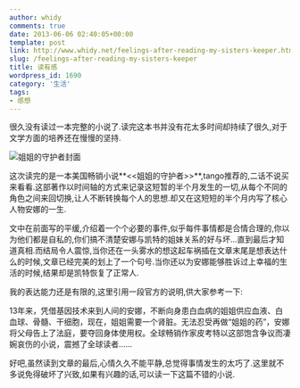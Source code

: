 ```yaml
---
author: whidy
comments: true
date: 2013-06-06 02:40:05+00:00
template: post
link: http://www.whidy.net/feelings-after-reading-my-sisters-keeper.html
slug: /feelings-after-reading-my-sisters-keeper
title: 读有感
wordpress_id: 1690
category: '生活'
tags:
- 感想
---
```


很久没有读过一本完整的小说了.读完这本书并没有花太多时间却持续了很久,对于文学方面的培养还在慢慢的坚持.

![姐姐的守护者封面](http://www.whidy.net/wp-content/uploads/2013/06/mysisterskeeper.jpg)

这次读完的是一本美国畅销小说**<<姐姐的守护者>>**,tango推荐的,二话不说买来看看.这部著作以时间轴的方式来记录这短暂的半个月发生的一切,从每个不同的角色之间来回切换,让人不断转换每个人的思想.却又在这短短的半个月内写了核心人物安娜的一生.

文中在前面写的平缓,介绍着一个个必要的事件,似乎每件事情都是合情合理的,你以为他们都是自私的,你们搞不清楚安娜与凯特的姐妹关系的好与坏...直到最后才知道真相.而结局令人震惊,当你还在一头雾水的想这起车祸插在文章末尾是想表达什么的时候,文章已经完美的划上了一个句号.当你还以为安娜能够胜诉过上幸福的生活的时候,结果却是凯特恢复了正常人.

我的表达能力还是有限的,这里引用一段官方的说明,供大家参考一下:

13年来，凭借基因技术来到人间的安娜，不断向身患白血病的姐姐供应血液、白血球、骨髓、干细胞，现在，姐姐需要一个肾脏。无法忍受再做“姐姐的药”，安娜将父母告上了法庭，要夺回身体使用权。全球畅销作家皮考特以这部饱含争议而凄婉哀伤的小说，震撼了全球读者……

好吧,虽然读到文章的最后,心情久久不能平静,总觉得事情发生的太巧了.这里就不多说免得破坏了兴致,如果有兴趣的话,可以读一下这篇不错的小说.
